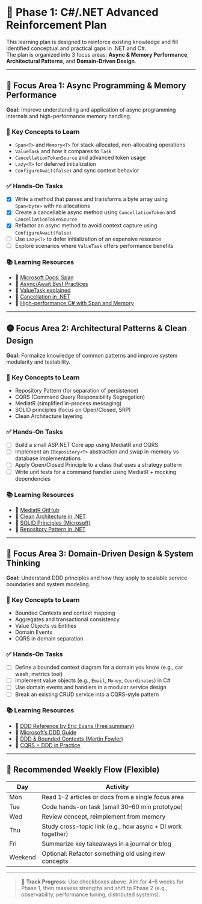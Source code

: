 # 📘 Phase 1: C#/.NET Advanced Reinforcement Plan

This learning plan is designed to reinforce existing knowledge and fill identified conceptual and practical gaps in .NET and C#.  
The plan is organized into 3 focus areas: **Async & Memory Performance**, **Architectural Patterns**, and **Domain-Driven Design**.

---

## 🔷 Focus Area 1: Async Programming & Memory Performance

**Goal:** Improve understanding and application of async programming internals and high-performance memory handling.

### 🔑 Key Concepts to Learn
- `Span<T>` and `Memory<T>` for stack-allocated, non-allocating operations
- `ValueTask` and how it compares to `Task`
- `CancellationTokenSource` and advanced token usage
- `Lazy<T>` for deferred initialization
- `ConfigureAwait(false)` and sync context behavior

### ✅ Hands-On Tasks
- [x] Write a method that parses and transforms a byte array using `Span<byte>` with no allocations
- [x] Create a cancellable async method using `CancellationToken` and `CancellationTokenSource`
- [x] Refactor an async method to avoid context capture using `ConfigureAwait(false)`
- [ ] Use `Lazy<T>` to defer initialization of an expensive resource
- [ ] Explore scenarios where `ValueTask` offers performance benefits

### 📚 Learning Resources
- 🔗 [Microsoft Docs: Span<T>](https://learn.microsoft.com/en-us/dotnet/api/system.span-1)
- 🔗 [Async/Await Best Practices](https://devblogs.microsoft.com/dotnet/configureawait-faq/)
- 🔗 [ValueTask explained](https://learn.microsoft.com/en-us/dotnet/standard/asynchronous-programming-patterns/valuetask-type)
- 🔗 [Cancellation in .NET](https://learn.microsoft.com/en-us/dotnet/standard/threading/cancellation-in-managed-threads)
- 🔗 [High-performance C# with Span and Memory](https://devblogs.microsoft.com/dotnet/understanding-span-t/)

---

## 🟡 Focus Area 2: Architectural Patterns & Clean Design

**Goal:** Formalize knowledge of common patterns and improve system modularity and testability.

### 🔑 Key Concepts to Learn
- Repository Pattern (for separation of persistence)
- CQRS (Command Query Responsibility Segregation)
- MediatR (simplified in-process messaging)
- SOLID principles (focus on Open/Closed, SRP)
- Clean Architecture layering

### ✅ Hands-On Tasks
- [ ] Build a small ASP.NET Core app using MediatR and CQRS
- [ ] Implement an `IRepository<T>` abstraction and swap in-memory vs database implementations
- [ ] Apply Open/Closed Principle to a class that uses a strategy pattern
- [ ] Write unit tests for a command handler using MediatR + mocking dependencies

### 📚 Learning Resources
- 🔗 [MediatR GitHub](https://github.com/jbogard/MediatR)
- 🔗 [Clean Architecture in .NET](https://github.com/jasontaylordev/CleanArchitecture)
- 🔗 [SOLID Principles (Microsoft)](https://learn.microsoft.com/en-us/dotnet/architecture/modern-web-apps-azure/common-web-application-architectures#solid-principles)
- 🔗 [Repository Pattern in .NET](https://deviq.com/design-patterns/repository-pattern)

---

## 🔶 Focus Area 3: Domain-Driven Design & System Thinking

**Goal:** Understand DDD principles and how they apply to scalable service boundaries and system modeling.

### 🔑 Key Concepts to Learn
- Bounded Contexts and context mapping
- Aggregates and transactional consistency
- Value Objects vs Entities
- Domain Events
- CQRS in domain separation

### ✅ Hands-On Tasks
- [ ] Define a bounded context diagram for a domain you know (e.g., car wash, metrics tool)
- [ ] Implement value objects (e.g., `Email`, `Money`, `Coordinates`) in C#
- [ ] Use domain events and handlers in a modular service design
- [ ] Break an existing CRUD service into a CQRS-style pattern

### 📚 Learning Resources
- 🔗 [DDD Reference by Eric Evans (Free summary)](https://domainlanguage.com/ddd/reference/)
- 🔗 [Microsoft’s DDD Guide](https://learn.microsoft.com/en-us/dotnet/architecture/modern-web-apps-azure/architectural-principles#domain-driven-design)
- 🔗 [DDD & Bounded Contexts (Martin Fowler)](https://martinfowler.com/bliki/BoundedContext.html)
- 🔗 [CQRS + DDD in Practice](https://docs.microsoft.com/en-us/azure/architecture/patterns/cqrs)

---

## 📆 Recommended Weekly Flow (Flexible)

| Day | Activity |
|-----|----------|
| Mon | Read 1–2 articles or docs from a single focus area |
| Tue | Code hands-on task (small 30–60 min prototype) |
| Wed | Review concept, reimplement from memory |
| Thu | Study cross-topic link (e.g., how async + DI work together) |
| Fri | Summarize key takeaways in a journal or blog |
| Weekend | Optional: Refactor something old using new concepts |

---

> 🧭 **Track Progress:** Use checkboxes above. Aim for 4–6 weeks for Phase 1, then reassess strengths and shift to Phase 2 (e.g., observability, performance tuning, distributed systems).

